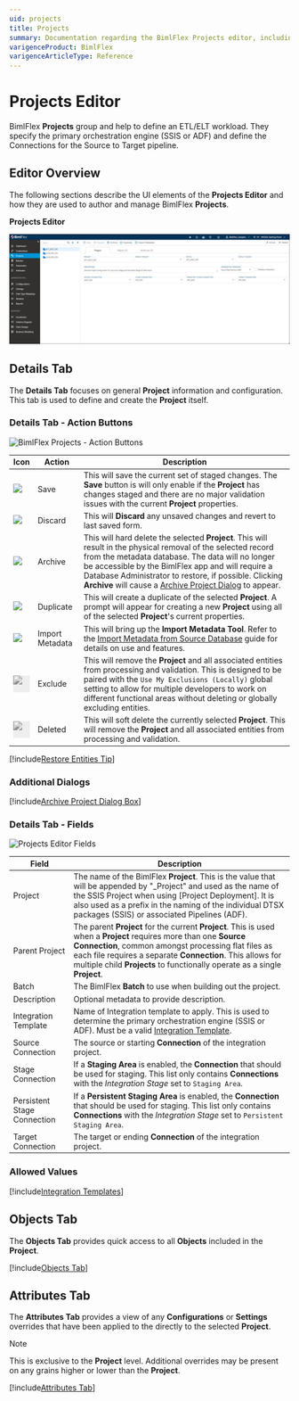 ```yaml
---
uid: projects
title: Projects
summary: Documentation regarding the BimlFlex Projects editor, including editor fields, action buttons, field descriptions, setting options, and overrides.
varigenceProduct: BimlFlex
varigenceArticleType: Reference
---
```

# Projects Editor

BimlFlex **Projects** group and help to define an ETL/ELT workload. They specify the primary orchestration engine (SSIS or ADF) and define the  Connections for the Source to Target pipeline.

## Editor Overview

The following sections describe the UI elements of the **Projects Editor** and how they are used to author and manage BimlFlex **Projects**.

**Projects Editor**  

![BimlFlex Project Editor](images/bfx-projects-editor-overview.png "BimlFlex Project Editor")

<!--
<img
    src="images/bimlflex-app-editor-projects.png"
    title="Projects Editor"
/>
-->
## Details Tab

The **Details Tab** focuses on general **Project** information and configuration.  This tab is used to define and create the **Project** itself.

### Details Tab - Action Buttons

![BimlFlex Projects - Action Buttons](images/bfx-projects-action-buttons.png "BimlFlex Projects - Action Buttons")

<!--
<img
    src="images/bimlflex-app-editor-projects-actions.png"
    title="Projects Editor Actions"
/>
-->

|Icon|Action|Description|
|-|-|-|
|<div class="icon-col m-5"><img src="images/svg-icons/save.svg" /></div>|Save|This will save the current set of staged changes.  The **Save** button is will only enable if the **Project** has changes staged and there are no major validation issues with the current **Project** properties.|
| <div class="icon-col m-5"><img src="images/svg-icons/discard.svg" /></div> | Discard | This will **Discard** any unsaved changes and revert to last saved form. |
|<div class="icon-col m-5"><img src="images/svg-icons/archive-delete.svg" /></div>|Archive|This will hard delete the selected **Project**.  This will result in the physical removal of the selected record from the metadata database.  The data will no longer be accessible by the BimlFlex app and will require a Database Administrator to restore, if possible. Clicking **Archive** will cause a [Archive Project Dialog](#archive-project-dialog-box) to appear.|
|<div class="icon-col m-5"><img src="images/svg-icons/duplicate-objects.svg" /></div>|Duplicate|This will create a duplicate of the selected **Project**.  A prompt will appear for creating a new **Project** using all of the selected **Project**'s current properties.|
|<div class="icon-col m-5"><img src="images/svg-icons/import-metadata.svg" /></div>|<span class="nowrap-col m-5">Import Metadata</span>|This will bring up the **Import Metadata Tool**.  Refer to the [Import Metadata from Source Database](../concepts/importing-metadata.md) guide for details on use and features.|
|<div class="icon-col m-5" style="width:30px; height:30px;background:#EEE;"><img style="filter: brightness(100%) contrast(95%) grayscale(100%);" src="images/bimlflex-app-action-switch.png" /></div>|Exclude|This will remove the **Project** and all associated entities from processing and validation.  This is designed to be paired with the `Use My Exclusions (Locally)` global setting to allow for multiple developers to work on different functional areas without deleting or globally excluding entities.|
|<div class="icon-col m-5" style="width:30px; height:30px;background:#EEE;"><img style="filter: brightness(100%) contrast(95%) grayscale(100%);" src="images/bimlflex-app-action-switch.png" /></div>|Deleted|This will soft delete the currently selected **Project**.  This will remove the **Project** and all associated entities from processing and validation.|
<!--
|<div class="icon-col m-5"><img src="images/svg-icons/refresh.svg" /></div>|Refresh|This will trigger a refresh of the metadata for the selected **Project**.|
-->
[//]: # (TODO: Find a switch SVG to use for Deleted)

[!include[Restore Entities Tip](_tip-restore-entities.md)]

### Additional Dialogs

[!include[Archive Project Dialog Box](_dialog-archive-project-single.md)]

### Details Tab - Fields

<img
    src="images/bimlflex-app-editor-projects-fields.png"
    title="Projects Editor Fields"
/>

|Field|Description|
|-|-|
| Project |The name of the BimlFlex **Project**.  This is the value that will be appended by "_Project" and used as the name of the SSIS Project when using [Project Deployment].  It is also used as a prefix in the naming of the individual DTSX packages (SSIS) or associated Pipelines (ADF).|
| Parent Project |The parent **Project** for the current **Project**.  This is used when a **Project** requires more than one **Source Connection**, common amongst processing flat files as each file requires a separate **Connection**.  This allows for multiple child **Projects** to functionally operate as a single **Project**.|
| Batch |The BimlFlex **Batch** to use when building out the project.|
| Description |Optional metadata to provide description.|
| Integration Template |Name of Integration template to apply.  This is used to determine the primary orchestration engine (SSIS or ADF). Must be a valid [Integration Template](#integration-templates).|
| Source Connection |The source or starting **Connection** of the integration project.|
| Stage Connection |If a **Staging Area** is enabled, the **Connection** that should be used for staging.  This list only contains **Connections** with the *Integration Stage* set to `Staging Area`.|
| Persistent Stage Connection |If a **Persistent Staging Area** is enabled, the **Connection** that should be used for staging.  This list only contains **Connections** with the *Integration Stage* set to `Persistent Staging Area`.|
| Target Connection |The target or ending **Connection** of the integration project.|

### Allowed Values

[!include[Integration Templates](_enum-integration-template.md)]

## Objects Tab

The **Objects Tab** provides quick access to all **Objects** included in the **Project**.

[!include[Objects Tab](_tab-objects.md)]

## Attributes Tab

The **Attributes Tab** provides a view of any **Configurations** or **Settings** overrides that have been applied to the directly to the selected **Project**.  

>[!NOTE]
> This is exclusive to the **Project** level.  Additional overrides may be present on any grains higher or lower than the **Project**.

[!include[Attributes Tab](_tab-attributes.md)]
